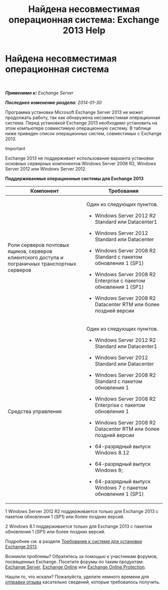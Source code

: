 ﻿---
title: 'Найдена несовместимая операционная система: Exchange 2013 Help'
TOCTitle: Найдена несовместимая операционная система
ms:assetid: a3a948d9-4991-4088-9013-0a4c944295e4
ms:mtpsurl: https://technet.microsoft.com/ru-ru/library/ms.exch.setupreadiness.validosversion(v=EXCHG.150)
ms:contentKeyID: 50488772
ms.date: 04/30/2018
mtps_version: v=EXCHG.150
ms.translationtype: HT
---

# Найдена несовместимая операционная система

 

_**Применимо к:** Exchange Server_

_**Последнее изменение раздела:** 2014-01-30_

Программа установки Microsoft Exchange Server 2013 не может продолжать работу, так как обнаружена несовместимая операционная система. Перед установкой Exchange 2013 необходимо установить на этом компьютере совместимую операционную систему. В таблице ниже приведен список операционных систем, совместимых с Exchange 2013.

> [!IMPORTANT]  
> Exchange 2013 не поддерживает использование варианта установки основных серверных компонентов Windows Server 2008 R2, Windows Server 2012 или Windows Server 2012.


**Поддерживаемые операционные системы для Exchange 2013**


<table>
<colgroup>
<col style="width: 50%" />
<col style="width: 50%" />
</colgroup>
<thead>
<tr class="header">
<th>Компонент</th>
<th>Требования</th>
</tr>
</thead>
<tbody>
<tr class="odd">
<td><p>Роли серверов почтовых ящиков, серверов клиентского доступа и пограничных транспортных серверов</p></td>
<td><p>Один из следующих пунктов.</p>
<ul>
<li><p>Windows Server 2012 R2 Standard или Datacenter1</p></li>
<li><p>Windows Server 2012 Standard или Datacenter</p></li>
<li><p>Windows Server 2008 R2 Standard с пакетом обновления 1 (SP1)</p></li>
<li><p>Windows Server 2008 R2 Enterprise с пакетом обновления 1 (SP1)</p></li>
<li><p>Windows Server 2008 R2 Datacenter RTM или более поздней версии</p></li>
</ul></td>
</tr>
<tr class="even">
<td><p>Средства управления</p></td>
<td><p>Один из следующих пунктов.</p>
<ul>
<li><p>Windows Server 2012 R2 Standard или Datacenter1</p></li>
<li><p>Windows Server 2012 Standard или Datacenter</p></li>
<li><p>Windows Server 2008 R2 Standard с пакетом обновления 1</p></li>
<li><p>Windows Server 2008 R2 Enterprise с пакетом обновления 1</p></li>
<li><p>Windows Server 2008 R2 Datacenter RTM или более поздней версии</p></li>
<li><p>64-разрядный выпуск Windows 8.12</p></li>
<li><p>64-разрядный выпуск Windows 8;</p></li>
<li><p>64-разрядный выпуск Windows 7 с пакетом обновления 1 (SP1)</p></li>
</ul></td>
</tr>
</tbody>
</table>


1 Windows Server 2012 R2 поддерживается только для Exchange 2013 с пакетом обновления 1 (SP1) или более поздних версий.

2 Windows 8.1 поддерживается только для Exchange 2013 с пакетом обновления 1 (SP1) или более поздних версий.

Подробнее см. в разделе [Требования к системе для установки Exchange 2013](exchange-2013-system-requirements-exchange-2013-help.md).

Возникли проблемы? Обратитесь за помощью к участникам форумов, посвященных Exchange. Посетите форумы по таким продуктам: [Exchange Server](https://go.microsoft.com/fwlink/p/?linkid=60612), [Exchange Online](https://go.microsoft.com/fwlink/p/?linkid=267542) или [Exchange Online Protection](https://go.microsoft.com/fwlink/p/?linkid=285351).

Нашли то, что искали? Пожалуйста, уделите немного времени для [отправки отзыва](mailto:exsetuphelpfeedback@microsoft.com?subject=exchange%202013%20setup%20help%20feedbac) касательно сведений, которые требовалось получить.

